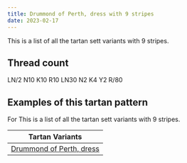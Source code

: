 ```yaml
---
title: Drummond of Perth, dress with 9 stripes
date: 2023-02-17
---
```

This is a list of all the tartan sett variants with 9 stripes.

## Thread count
LN/2 N10 K10 R10 LN30 N2 K4 Y2 R/80

## Examples of this tartan pattern
For This is a list of all the tartan sett variants with 9 stripes.

| Tartan Variants |
|---------------|
| [Drummond of Perth, dress](/variants/ln/2/n10/k10/r10/ln30/n2/k4/y2/r/80-k000000-lne0e0e0-n808080-rc00000-yf0c000/)||
